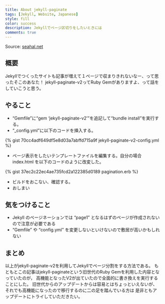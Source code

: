 ```yaml
---
title: About jekyll-paginate
tags: [Jekyll, Website, Japanese]
style: fill
color: success
description: Jekyllでページ区切りをしたいときには
comments: true
---
```


Source: [seahal.net](https://seahal.net/article/programming/2018/05/04/jekyll-paginate.html)

## 概要

Jekyllでつくったサイトも記事が増えて１ページで収まりきれないなー、って思ったそこのあなた！ jekyll-paginate-v2ってRuby Gemがありますよ、って話をしていこうと思う。

## やること

- “Gemfile”に“gem ‘jekyll-paginate-v2’”を追記して“bundle install”を実行する。
- “_config.yml”に以下のコードを挿入する。

{% gist 70cc4adf649df5e8d03a7abffd715a9f jekyll-paginate-v2-config.yml %}

- ページ表示をしたいテンプレートファイルを編集する。自分の場合 index.html を以下のコードのように改変した。

{% gist 37ec2c22ec4ae735fcd2a122385d0189 pagination.erb %}

- ビルドをおこない、確認する。
- おしまい

## 気をつけること

- Jekyll のページネーションでは “page1” となるはずのページが作成されないので注意が必要である
- “Gemfile” や “config.yml” を変更しないといけないので敷居が高いかもしれない

## まとめ

以上がjekyll-paginate-v2を利用してJekyllでページ分割をする方法である。
もともとこの記事はjekyll-paginateという旧世代のRuby Gemを利用した内容となっていたのが，
高機能となったV2が出ていたので全面的に書き換えを実行することにした。
旧世代からのアップデートからは容易とはちょっといえないが、
それでも高機能になったので移行するのに二の足を踏んでいる方は
是非ともアップデートにトライしていただきたい。
